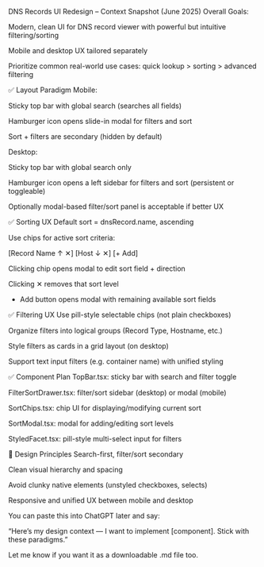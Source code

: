 DNS Records UI Redesign – Context Snapshot (June 2025)
Overall Goals:

Modern, clean UI for DNS record viewer with powerful but intuitive filtering/sorting

Mobile and desktop UX tailored separately

Prioritize common real-world use cases: quick lookup > sorting > advanced filtering

✅ Layout Paradigm
Mobile:

Sticky top bar with global search (searches all fields)

Hamburger icon opens slide-in modal for filters and sort

Sort + filters are secondary (hidden by default)

Desktop:

Sticky top bar with global search only

Hamburger icon opens a left sidebar for filters and sort (persistent or toggleable)

Optionally modal-based filter/sort panel is acceptable if better UX

✅ Sorting UX
Default sort = dnsRecord.name, ascending

Use chips for active sort criteria:

[Record Name ↑ ✕] [Host ↓ ✕] [+ Add]

Clicking chip opens modal to edit sort field + direction

Clicking ✕ removes that sort level

+ Add button opens modal with remaining available sort fields

✅ Filtering UX
Use pill-style selectable chips (not plain checkboxes)

Organize filters into logical groups (Record Type, Hostname, etc.)

Style filters as cards in a grid layout (on desktop)

Support text input filters (e.g. container name) with unified styling

✅ Component Plan
TopBar.tsx: sticky bar with search and filter toggle

FilterSortDrawer.tsx: filter/sort sidebar (desktop) or modal (mobile)

SortChips.tsx: chip UI for displaying/modifying current sort

SortModal.tsx: modal for adding/editing sort levels

StyledFacet.tsx: pill-style multi-select input for filters

🧠 Design Principles
Search-first, filter/sort secondary

Clean visual hierarchy and spacing

Avoid clunky native elements (unstyled checkboxes, selects)

Responsive and unified UX between mobile and desktop

You can paste this into ChatGPT later and say:

“Here’s my design context — I want to implement [component]. Stick with these paradigms.”

Let me know if you want it as a downloadable .md file too.